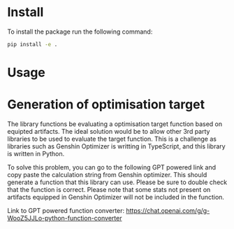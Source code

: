 # Install
To install the package run the following command:
```bash
pip install -e .
```
# Usage

# Generation of optimisation target
The library functions be evaluating a optimisation target function based on equipted artifacts.
The ideal solution would be to allow other 3rd party libraries to be used to evaluate the target function.
This is a challenge as libraries such as Genshin Optimizer is writting in TypeScript, and this library is written in Python.

To solve this problem, you can go to the following GPT powered link and copy paste the calculation string from Genshin optimizer.
This should generate a function that this library can use. Please be sure to double check that the function is correct.
Please note that some stats not present on artifacts equipped in Genshin Optimizer will not be included in the function.

Link to GPT powered function converter:
https://chat.openai.com/g/g-WooZ5JJLo-python-function-converter